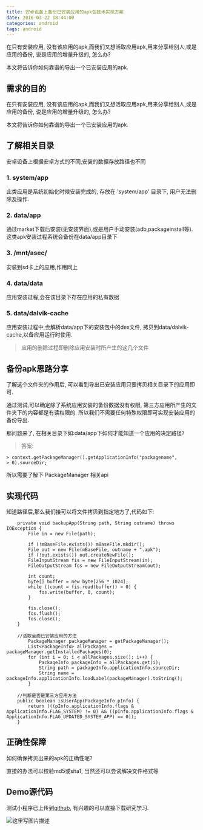 ```yaml
---
title: 安卓设备上备份已安装应用的apk包技术实现方案
date: 2016-03-22 18:44:00
categories: android 
tags: android
---
```


在只有安装应用, 没有该应用的apk,而我们又想活取应用apk,用来分享给别人,或是应用的备份, 说是应用的增量升级的, 怎么办?

本文将告诉你如何靠谱的导出一个已安装应用的apk.
<!-- more -->

## 需求的目的
在只有安装应用, 没有该应用的apk,而我们又想活取应用apk,用来分享给别人,或是应用的备份, 说是应用的增量升级的, 怎么办?

本文将告诉你如何靠谱的导出一个已安装应用的apk.
## 了解相关目录
安卓设备上根据安卓方式的不同,安装的数据存放路径也不同
### 1. system/app
 此类应用是系统初始化时候安装完成的, 存放在 'system/app' 目录下, 用户无法删除及操作.
### 2.  data/app
通过market下载后安装(无安装界面),或是用户手动安装(adb,packageinstall等).这类apk安装过程系统会备份在data/app目录下
### 3. /mnt/asec/
安装到sd卡上的应用,作用同上
### 4. data/data
应用安装过程,会在该目录下存在应用的私有数据
### 5. data/dalvik-cache

应用安装过程中,会解析data/app下的安装包中的dex文件, 拷贝到data/dalvik-cache,以备应用运行时使用.

> 应用的删除过程即删除应用安装时所产生的这几个文件

## 备份apk思路分享
了解这个文件夹的作用后, 可以看到导出已安装应用只要拷贝相关目录下的应用即可.

通过测试,可以确定除了系统应用安装的备份数据没有权限, 第三方应用所产生的文件夹下的内容都是有读权限的. 所以我们不需要任何特殊权限即可实现安装应用的备份导出.

那问题来了, 在相关目录下如:data/app下如何才能知道一个应用的决定路径?

> 答案:

```
> context.getPackageManager().getApplicationInfo("packagename",
> 0).sourceDir;
```

所以需要了解下 PackageManager 相关api

## 实现代码
知道路径后,那么我们接可以将文件拷贝到指定地方了,代码如下:

```
    private void backupApp(String path, String outname) throws IOException {
        File in = new File(path);

        if (!mBaseFile.exists()) mBaseFile.mkdir();
        File out = new File(mBaseFile, outname + ".apk");
        if (!out.exists()) out.createNewFile();
        FileInputStream fis = new FileInputStream(in);
        FileOutputStream fos = new FileOutputStream(out);

        int count;
        byte[] buffer = new byte[256 * 1024];
        while ((count = fis.read(buffer)) > 0) {
            fos.write(buffer, 0, count);
        }

        fis.close();
        fos.flush();
        fos.close();
    }

	//活取全面已安装应用的方法
        PackageManager packageManager = getPackageManager();
        List<PackageInfo> allPackages = packageManager.getInstalledPackages(0);
        for (int i = 0; i < allPackages.size(); i++) {
            PackageInfo packageInfo = allPackages.get(i);
            String path = packageInfo.applicationInfo.sourceDir;
            String name = packageInfo.applicationInfo.loadLabel(packageManager).toString();
        }

	//判断是否是第三方应用方法
    public boolean isUserApp(PackageInfo pInfo) {
        return (((pInfo.applicationInfo.flags & ApplicationInfo.FLAG_SYSTEM) != 0) && ((pInfo.applicationInfo.flags & ApplicationInfo.FLAG_UPDATED_SYSTEM_APP) == 0));
    }
```
## 正确性保障

如何确保拷贝出来的apk的正确性呢?

直接的办法可以校验md5或sha1, 当然还可以尝试解决文件格式等

## Demo源代码
测试小程序已上传到[github](https://github.com/CankingApp/ApkBackup.git),  有兴趣的可以直接下载研究学习.

![这里写图片描述](http://img.blog.csdn.net/20160204192838199)



